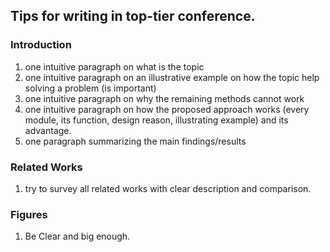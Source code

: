 ## Tips for writing in top-tier conference.

### Introduction

1. one intuitive paragraph on what is the topic 
2. one intuitive paragraph on an illustrative example on how the topic help solving a problem (is important)
3. one intuitive paragraph on why the remaining methods cannot work
4. one intuitive paragraph on how the proposed approach works (every module, its function, design reason, illustrating example) and its advantage.
4. one paragraph summarizing the main findings/results 

### Related Works

1. try to survey all related works with clear description and comparison. 

### Figures

1. Be Clear and big enough. 
